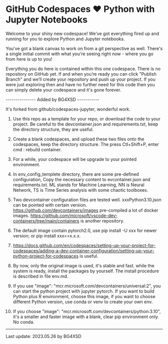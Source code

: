 # GitHub Codespaces ♥️ Python with Jupyter Notebooks 

Welcome to your shiny new codespace! We've got everything fired up and running for you to explore Python and Jupyter notebooks.

You've got a blank canvas to work on from a git perspective as well. There's a single initial commit with what you're seeing right now - where you go from here is up to you!

Everything you do here is contained within this one codespace. There is no repository on GitHub yet. If and when you’re ready you can click "Publish Branch" and we’ll create your repository and push up your project. If you were just exploring then and have no further need for this code then you can simply delete your codespace and it's gone forever.

--------------- Added by BG4XSD -----------

It's forked from github/codespaces-jupyter, wonderful work.

1. Use this repo as a template for your repo, or download the code to your project. Be careful to the devcontainer.json and requirements.txt, keep the directory structure, they are useful.

2. Create a blank codespaces, and upload these two files onto the codespaces, keep the directory structure. The press Ctl+Shift+P, enter cmd : rebuild container. 

3. For a while, your codespace will be upgrade to your pointed environment.

4. In env_config_templete directory, there are some pre-defined configuration, Copy the necessary content to evcontainer.json and requirements.txt. ML stands for Machine Learning, NN is Neural Network, TS is Time Series analysis with some chaotic toolboxes.

5. Two devcontainer configuration files are tested well. xxxPython3.10.json can be pointed with certain version.
https://github.com/devcontainers/images pre-compiled a lot of docker images. https://github.com/microsoft/vscode-dev-containers/tree/main/containers is another repository. 

6. The default image contain pytorch2.0, use pip install -U xxx for newer version; or pip install xxx==x.x.x.

7. https://docs.github.com/en/codespaces/setting-up-your-project-for-codespaces/adding-a-dev-container-configuration/setting-up-your-python-project-for-codespaces  is useful.

8. By now, only the original image is used, it's stable and fast. while the system is ready, install the packages by yourself. The install procedure is described in file env.md.

10. If you use "image": "mcr.microsoft.com/devcontainers/universal:2", you can start the python project with jupyter pytorch. If you want to build Python plus R environment, choose this image, if you want to choose different Python version, use conda or venv to create your own env.

11. If you choose "image": "mcr.microsoft.com/devcontainers/python:3.10", it's a smaller and faster image with a blank, clear pip environment only. No conda. 

----------
Last update: 2023.05.26 by BG4XSD
